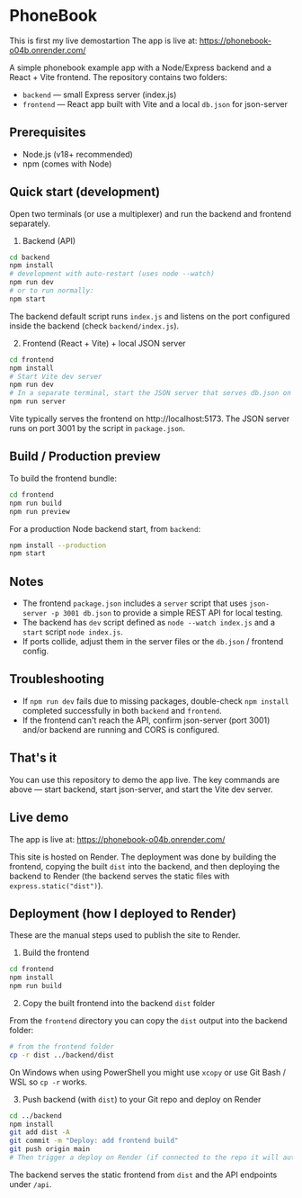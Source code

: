 # PhoneBook

This is first my live demostartion
The app is live at: https://phonebook-o04b.onrender.com/

A simple phonebook example app with a Node/Express backend and a React + Vite frontend. The repository contains two folders:

- `backend` — small Express server (index.js)
- `frontend` — React app built with Vite and a local `db.json` for json-server

## Prerequisites

- Node.js (v18+ recommended)
- npm (comes with Node)

## Quick start (development)

Open two terminals (or use a multiplexer) and run the backend and frontend separately.

1. Backend (API)

```bash
cd backend
npm install
# development with auto-restart (uses node --watch)
npm run dev
# or to run normally:
npm start
```

The backend default script runs `index.js` and listens on the port configured inside the backend (check `backend/index.js`).

2. Frontend (React + Vite) + local JSON server

```bash
cd frontend
npm install
# Start Vite dev server
npm run dev
# In a separate terminal, start the JSON server that serves db.json on port 3001
npm run server
```

Vite typically serves the frontend on http://localhost:5173. The JSON server runs on port 3001 by the script in `package.json`.

## Build / Production preview

To build the frontend bundle:

```bash
cd frontend
npm run build
npm run preview
```

For a production Node backend start, from `backend`:

```bash
npm install --production
npm start
```

## Notes

- The frontend `package.json` includes a `server` script that uses `json-server -p 3001 db.json` to provide a simple REST API for local testing.
- The backend has `dev` script defined as `node --watch index.js` and a `start` script `node index.js`.
- If ports collide, adjust them in the server files or the `db.json` / frontend config.

## Troubleshooting

- If `npm run dev` fails due to missing packages, double-check `npm install` completed successfully in both `backend` and `frontend`.
- If the frontend can't reach the API, confirm json-server (port 3001) and/or backend are running and CORS is configured.

## That's it

You can use this repository to demo the app live. The key commands are above — start backend, start json-server, and start the Vite dev server.

## Live demo

The app is live at: https://phonebook-o04b.onrender.com/

This site is hosted on Render. The deployment was done by building the frontend, copying the built `dist` into the backend, and then deploying the backend to Render (the backend serves the static files with `express.static("dist")`).

## Deployment (how I deployed to Render)

These are the manual steps used to publish the site to Render.

1. Build the frontend

```bash
cd frontend
npm install
npm run build
```

2. Copy the built frontend into the backend `dist` folder

From the `frontend` directory you can copy the `dist` output into the backend folder:

```bash
# from the frontend folder
cp -r dist ../backend/dist
```

On Windows when using PowerShell you might use `xcopy` or use Git Bash / WSL so `cp -r` works.

3. Push backend (with `dist`) to your Git repo and deploy on Render

```bash
cd ../backend
npm install
git add dist -A
git commit -m "Deploy: add frontend build"
git push origin main
# Then trigger a deploy on Render (if connected to the repo it will auto-deploy)
```

The backend serves the static frontend from `dist` and the API endpoints under `/api`.
